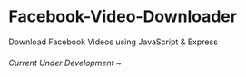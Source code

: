 # Facebook-Video-Downloader
Download Facebook Videos using JavaScript &amp; Express
###### Current Under Development ~
